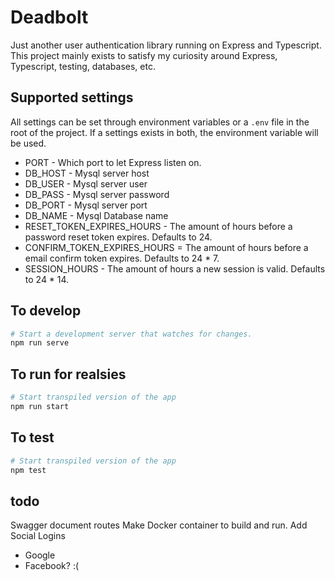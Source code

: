 # Deadbolt 

Just another user authentication library running on Express and Typescript. This project mainly exists to satisfy my curiosity around Express, Typescript, testing, databases, etc.

## Supported settings

All settings can be set through environment variables or a `.env` file in the root of the project. If a settings exists in both, the environment variable will be used.

- PORT - Which port to let Express listen on.
- DB_HOST - Mysql server host
- DB_USER - Mysql server user
- DB_PASS - Mysql server password
- DB_PORT - Mysql server port
- DB_NAME - Mysql Database name
- RESET_TOKEN_EXPIRES_HOURS - The amount of hours before a password reset token expires. Defaults to 24.
- CONFIRM_TOKEN_EXPIRES_HOURS = The amount of hours before a email confirm token expires. Defaults to 24 * 7.
- SESSION_HOURS - The amount of hours a new session is valid. Defaults to 24 * 14.

## To develop

```sh
# Start a development server that watches for changes.
npm run serve 
```

## To run for realsies

```sh
# Start transpiled version of the app
npm run start
```

## To test

```sh
# Start transpiled version of the app
npm test
```

## todo

Swagger document routes
Make Docker container to build and run.
Add Social Logins
- Google
- Facebook? :(



